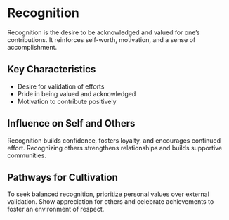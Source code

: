 # Recognition

Recognition is the desire to be acknowledged and valued for one’s contributions. It reinforces self-worth, motivation, and a sense of accomplishment.

## Key Characteristics

- Desire for validation of efforts
- Pride in being valued and acknowledged
- Motivation to contribute positively

## Influence on Self and Others

Recognition builds confidence, fosters loyalty, and encourages continued effort. Recognizing others strengthens relationships and builds supportive communities.

## Pathways for Cultivation

To seek balanced recognition, prioritize personal values over external validation. Show appreciation for others and celebrate achievements to foster an environment of respect.
